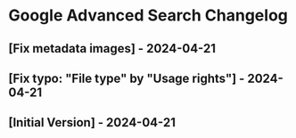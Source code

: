 # Google Advanced Search Changelog

## [Fix metadata images] - 2024-04-21

## [Fix typo: "File type" by "Usage rights"] - 2024-04-21

## [Initial Version] - 2024-04-21
